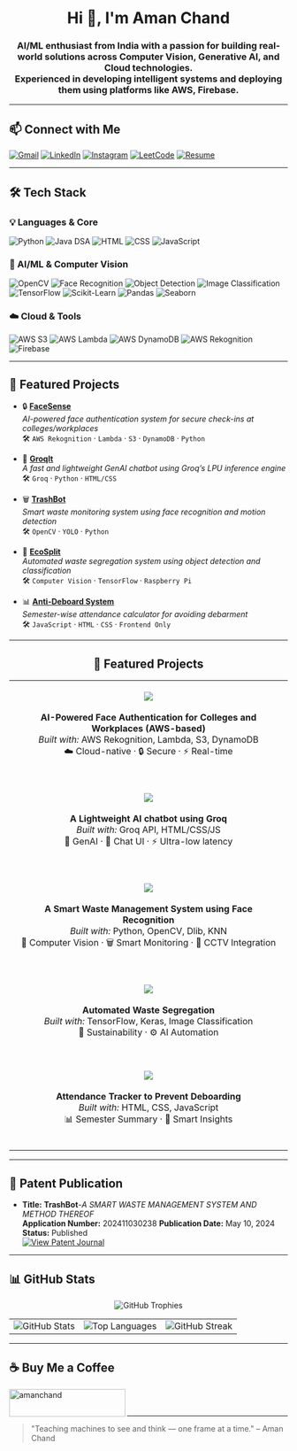 <h1 align="center">Hi 👋, I'm Aman Chand</h1>

<h3 align="center">
  AI/ML enthusiast from India with a passion for building real-world solutions across Computer Vision, Generative AI, and Cloud technologies.
  <br/>
  Experienced in developing intelligent systems and deploying them using platforms like AWS, Firebase.
</h3>

---

## 📫 Connect with Me

[![Gmail](https://img.shields.io/badge/Gmail-amanchand8726@gmail.com-D14836?style=for-the-badge&logo=gmail&logoColor=white)](mailto:amanchand8726@gmail.com)
[![LinkedIn](https://img.shields.io/badge/LinkedIn-amanchand01-0077B5?style=for-the-badge&logo=linkedin&logoColor=white)](https://linkedin.com/in/amanchand01)
[![Instagram](https://img.shields.io/badge/Instagram-amanrudra01-E4405F?style=for-the-badge&logo=instagram&logoColor=white)](https://instagram.com/amanrudra01)
[![LeetCode](https://img.shields.io/badge/LeetCode-amanchand8726-FFA116?style=for-the-badge&logo=leetcode&logoColor=white)](https://leetcode.com/amanchand8726/)
[![Resume](https://img.shields.io/badge/Resume-View-blue?style=for-the-badge&logo=googledrive&logoColor=white)](https://drive.google.com/file/d/1ujXVo6xdaPFdk4lZW8tgoFmiHbvzFH7J/view?usp=drive_link)

---

## 🛠️ Tech Stack

### 💡 Languages & Core
![Python](https://img.shields.io/badge/Python-3776AB?style=for-the-badge&logo=python&logoColor=white)
![Java DSA](https://img.shields.io/badge/Java%20for%20DSA-ED8B00?style=for-the-badge&logo=java&logoColor=white)
![HTML](https://img.shields.io/badge/HTML-e34c26?style=for-the-badge&logo=html5&logoColor=white)
![CSS](https://img.shields.io/badge/CSS-264de4?style=for-the-badge&logo=css3&logoColor=white)
![JavaScript](https://img.shields.io/badge/JavaScript-F7DF1E?style=for-the-badge&logo=javascript&logoColor=black)


### 🧠 AI/ML & Computer Vision
![OpenCV](https://img.shields.io/badge/OpenCV-27338e?style=for-the-badge&logo=opencv&logoColor=white)
![Face Recognition](https://img.shields.io/badge/_Face_Recognition-blueviolet?style=for-the-badge)
![Object Detection](https://img.shields.io/badge/_Object_Detection-blue?style=for-the-badge)
![Image Classification](https://img.shields.io/badge/_Image_Classification-green?style=for-the-badge)
![TensorFlow](https://img.shields.io/badge/TensorFlow-FF6F00?style=for-the-badge&logo=tensorflow&logoColor=white)
![Scikit-Learn](https://img.shields.io/badge/Scikit--Learn-F7931E?style=for-the-badge&logo=scikit-learn&logoColor=white)
![Pandas](https://img.shields.io/badge/Pandas-150458?style=for-the-badge&logo=pandas&logoColor=white)
![Seaborn](https://img.shields.io/badge/Seaborn-0769AD?style=for-the-badge&logo=python&logoColor=white)

### ☁️ Cloud & Tools
![AWS S3](https://img.shields.io/badge/AWS_S3-569A31?style=for-the-badge&logo=amazon-s3&logoColor=white)
![AWS Lambda](https://img.shields.io/badge/AWS_Lambda-FF9900?style=for-the-badge&logo=aws-lambda&logoColor=white)
![AWS DynamoDB](https://img.shields.io/badge/DynamoDB-4053D6?style=for-the-badge&logo=amazon-dynamodb&logoColor=white)
![AWS Rekognition](https://img.shields.io/badge/AWS_Rekognition-orange?style=for-the-badge&logo=amazon-aws&logoColor=white)
![Firebase](https://img.shields.io/badge/Firebase-FFCA28?style=for-the-badge&logo=firebase&logoColor=black)


---

## 🚀 Featured Projects

- 🔒 **[FaceSense](https://github.com/amanrudra01/FaceSense)**  
  _AI-powered face authentication system for secure check-ins at colleges/workplaces_  
  🛠️ `AWS Rekognition` · `Lambda` · `S3` · `DynamoDB` · `Python`

- 🤖 **[GroqIt](https://github.com/amanrudra01/GroqIt)**  
  _A fast and lightweight GenAI chatbot using Groq’s LPU inference engine_  
  🛠️ `Groq` · `Python` · `HTML/CSS`

- 🗑️ **[TrashBot](https://github.com/amanrudra01/Trash-Bot)**  
  _Smart waste monitoring system using face recognition and motion detection_  
  🛠️ `OpenCV` · `YOLO` · `Python`

- 🚗 **[EcoSplit](https://github.com/amanrudra01/EcoSplit)**  
  _Automated waste segregation system using object detection and classification_  
  🛠️ `Computer Vision` · `TensorFlow` · `Raspberry Pi`

- 📊 **[Anti-Deboard System](https://github.com/amanrudra01/Anti-Deboard-System-OR-Attendance-Tracker)**  
  _Semester-wise attendance calculator for avoiding debarment_  
  🛠️ `JavaScript` · `HTML` · `CSS` · `Frontend Only`

---
<h2 align="center">🚀 Featured Projects</h2>


<table align="center" width="100%">
  <tr>
    <td align="center" width="100%" style="padding: 20px;">
      <a href="https://github.com/amanrudra01/FaceSense">
        <img src="https://img.shields.io/badge/FaceSense-AI%20Face%20Auth-8a2be2?style=for-the-badge&logo=amazonaws&logoColor=white" />
      </a>
      <br><br>
      <b>AI-Powered Face Authentication for Colleges and Workplaces (AWS-based)</b><br>
      <i>Built with:</i> AWS Rekognition, Lambda, S3, DynamoDB<br>
      ☁️ Cloud-native · 🔒 Secure · ⚡ Real-time
      <br><br>
    </td>
  </tr>
  

  <tr>
    <td align="center" style="padding: 20px;">
      <a href="https://github.com/amanrudra01/GroqIt">
        <img src="https://img.shields.io/badge/GroqIt-GenAI%20Chatbot-orange?style=for-the-badge&logo=groq&logoColor=white" />
      </a>
      <br><br>
      <b>A Lightweight AI chatbot using Groq</b><br>
      <i>Built with:</i> Groq API, HTML/CSS/JS<br>
      🤖 GenAI · 💬 Chat UI · ⚡ Ultra-low latency
      <br><br>
    </td>
  </tr>

  <tr>
    <td align="center" style="padding: 20px;">
      <a href="https://github.com/amanrudra01/Trash-Bot">
        <img src="https://img.shields.io/badge/TrashBot-Waste%20Monitor-44cc11?style=for-the-badge&logo=opencv&logoColor=white" />
      </a>
      <br><br>
      <b>A Smart Waste Management System using Face Recognition</b><br>
      <i>Built with:</i> Python, OpenCV, Dlib, KNN<br>
      🧠 Computer Vision · 🗑️ Smart Monitoring · 🎥 CCTV Integration
      <br><br>
    </td>
  </tr>

  <tr>
    <td align="center" style="padding: 20px;">
      <a href="https://github.com/amanrudra01/EcoSplit">
        <img src="https://img.shields.io/badge/EcoSplit-Waste%20Segregator-brightgreen?style=for-the-badge&logo=tensorflow&logoColor=white" />
      </a>
      <br><br>
      <b>Automated Waste Segregation</b><br>
      <i>Built with:</i> TensorFlow, Keras, Image Classification<br>
      🌱 Sustainability · ⚙️ AI Automation
      <br><br>
    </td>
  </tr>


  <tr>
    <td align="center" style="padding: 20px;">
      <a href="https://github.com/amanrudra01/Anti-Deboard-System-OR-Attendance-Tracker">
        <img src="https://img.shields.io/badge/Anti--Deboard--System-Attendance%20Tracker-1e90ff?style=for-the-badge&logo=javascript&logoColor=white" />
      </a>
      <br><br>
      <b>Attendance Tracker to Prevent Deboarding</b><br>
      <i>Built with:</i> HTML, CSS, JavaScript<br>
      📊 Semester Summary · 📅 Smart Insights
      <br><br>
    </td>
  </tr>
</table>





---

## 🧾 Patent Publication

- **Title:** **TrashBot**-*A SMART WASTE MANAGEMENT SYSTEM AND METHOD THEREOF*  
  **Application Number:** 202411030238
  **Publication Date:** May 10, 2024  
  **Status:** Published  
  [![View Patent Journal](https://img.shields.io/badge/View-Patent_Journal-blue?style=for-the-badge)](https://drive.google.com/file/d/1f_R7YN0v-C1dLkwESPZAKpj--YbVe8n8/view?usp=drive_link)

---

## 📊 GitHub Stats
<p align="center">
  <img src="https://github-profile-trophy.vercel.app/?username=amanrudra01&theme=tokyonight&margin-w=10&margin-h=10&no-frame=true" alt="GitHub Trophies" />
</p>
<table>
  <tr>
    <td>
      <img src="https://github-readme-stats.vercel.app/api?username=amanrudra01&show_icons=true&theme=tokyonight" alt="GitHub Stats" />
    </td>
    <td>
      <img src="https://github-readme-stats.vercel.app/api/top-langs/?username=amanrudra01&layout=compact&theme=tokyonight" alt="Top Languages" />
    </td>
    <td>
      <img src="https://github-readme-streak-stats.herokuapp.com/?user=amanrudra01&theme=tokyonight" alt="GitHub Streak" />
    </td>
  </tr>
</table>


---
## ☕ Buy Me a Coffee

<p><a href="https://www.buymeacoffee.com/amanchand"> <img align="left" src="https://cdn.buymeacoffee.com/buttons/v2/default-yellow.png" height="50" width="210" alt="amanchand" /></a></p><br><br>

---

> "Teaching machines to see and think — one frame at a time." – Aman Chand

